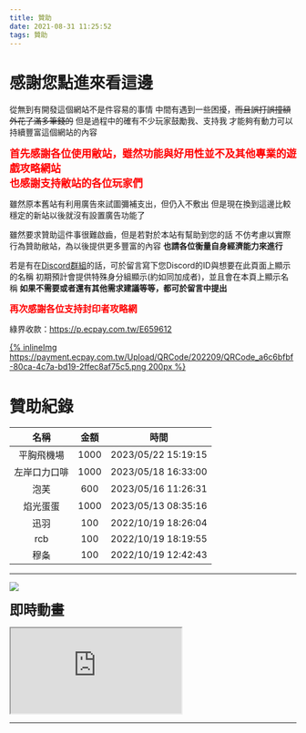 ```yaml
---
title: 贊助
date: 2021-08-31 11:25:52
tags: 贊助
---
```


# 感謝您點進來看這邊

從無到有開發這個網站不是件容易的事情
中間有遇到一些困擾，~~而且誤打誤撞額外花了滿多筆錢的~~
但是過程中的確有不少玩家鼓勵我、支持我
才能夠有動力可以持續豐富這個網站的內容

**<font size=4 color=#f00>首先感謝各位使用敝站，雖然功能與好用性並不及其他專業的遊戲攻略網站<br>也感謝支持敝站的各位玩家們</font>**

雖然原本舊站有利用廣告來試圖彌補支出，但仍入不敷出
但是現在換到這邊比較穩定的新站以後就沒有設置廣告功能了

雖然要求贊助這件事很難啟齒，但是若對於本站有幫助到您的話
不仿考慮以實際行為贊助敝站，為以後提供更多豐富的內容
**也請各位衡量自身經濟能力來進行**

若是有在[Discord群組](https://discord.gg/ACBYdf5TNd)的話，可於留言寫下您Discord的ID與想要在此頁面上顯示的名稱
初期預計會提供特殊身分組顯示(約如同加成者)，並且會在本頁上顯示名稱
**如果不需要或者還有其他需求建議等等，都可於留言中提出**

**<font size=3 color=#f00>再次感謝各位支持封印者攻略網</font>**

綠界收款：https://p.ecpay.com.tw/E659612

[{% inlineImg https://payment.ecpay.com.tw/Upload/QRCode/202209/QRCode_a6c6bfbf-80ca-4c7a-bd19-2ffec8af75c5.png 200px %}](https://p.ecpay.com.tw/E659612)

# 贊助紀錄

|名稱|金額|時間
|:-:|:-:|:-:
|平胸飛機場|1000|2023/05/22 15:19:15
|左岸口力口啡|1000|2023/05/18 16:33:00
|泡芙|600|2023/05/16 11:26:31
|焰光蛋蛋|1000|2023/05/13 08:35:16
|迅羽|100|2022/10/19 18:26:04
|rcb|100|2022/10/19 18:19:55
|穆夈|100|2022/10/19 12:42:43

---

[![](https://i.imgur.com/d7HDSLMh.png)](https://i.imgur.com/d7HDSLM.png)

**<font size=5>即時動畫</font>**
<iframe src="https://payment.ecpay.com.tw/Broadcaster/AlertBox/1C60464F105904031DC1980319AEECDB"></iframe>

---